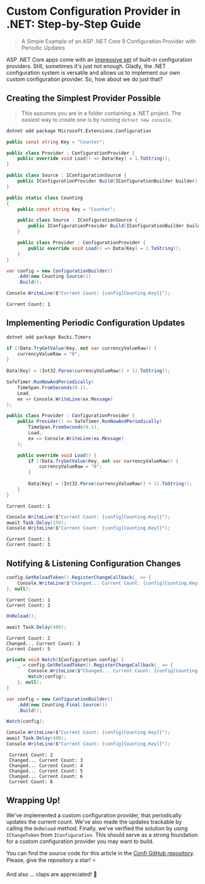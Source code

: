 # Custom Configuration Provider in .NET: Step-by-Step Guide

> A Simple Example of an ASP .NET Core 9 Configuration Provider with Periodic Updates

ASP .NET Core apps come with an [impressive set](https://medium.com/@vosarat1995/net-configuration-architecture-getting-started-87526b9fbc68) of built-in configuration providers. Still, sometimes it's just not enough. Gladly, the .NET configuration system is versatile and allows us to implement our own custom configuration provider. So, how about we do just that?

## Creating the Simplest Provider Possible

> This assumes you are in a folder containing a .NET project. The easiest way to create one is by running `dotnet new console`.

```sh
dotnet add package Microsoft.Extensions.Configuration
```

```cs
public const string Key = "Counter";
```

```cs
public class Provider : ConfigurationProvider {
    public override void Load() => Data[Key] = 1.ToString();
}
```

```cs
public class Source : IConfigurationSource {
    public IConfigurationProvider Build(IConfigurationBuilder builder) => new Provider();
}
```

```cs
public static class Counting
{
    public const string Key = "Counter";

    public class Source : IConfigurationSource {
        public IConfigurationProvider Build(IConfigurationBuilder builder) => new Provider();
    }

    public class Provider : ConfigurationProvider {
        public override void Load() => Data[Key] = 1.ToString();
    }
}
```

```cs
var config = new ConfigurationBuilder()
    .Add(new Counting.Source())
    .Build();

Console.WriteLine($"Current Count: {config[Counting.Key]}");
```

```text
Current Count: 1
```

## Implementing Periodic Configuration Updates

```sh
dotnet add package Backi.Timers
```

```cs
if (!Data.TryGetValue(Key, out var currencyValueRaw)) {
    currencyValueRaw = "0";
}
    
Data[Key] = (Int32.Parse(currencyValueRaw!) + 1).ToString();
```

```cs
SafeTimer.RunNowAndPeriodically(
    TimeSpan.FromSeconds(0.1),
    Load,
    ex => Console.WriteLine(ex.Message)
);
```

```cs
public class Provider : ConfigurationProvider {
    public Provider() => SafeTimer.RunNowAndPeriodically(
        TimeSpan.FromSeconds(0.1),
        Load,
        ex => Console.WriteLine(ex.Message)
    );

    public override void Load() {
        if (!Data.TryGetValue(Key, out var currencyValueRaw)) {
            currencyValueRaw = "0";
        }
        
        Data[Key] = (Int32.Parse(currencyValueRaw!) + 1).ToString();
    }
}
```

```text
Current Count: 1
```

```cs
Console.WriteLine($"Current Count: {config[Counting.Key]}");
await Task.Delay(150);
Console.WriteLine($"Current Count: {config[Counting.Key]}");
```

```text
Current Count: 1
Current Count: 3
```

## Notifying & Listening Configuration Changes

```cs
config.GetReloadToken().RegisterChangeCallback(_ => {
    Console.WriteLine($"Changed... Current Count: {config[Counting.Key]}");
}, null);
```

```text
Current Count: 1
Current Count: 3
```

```cs
OnReload();
```

```cs
await Task.Delay(400);
```

```text
Current Count: 2
Changed... Current Count: 3
Current Count: 5
```

```cs
private void Watch(IConfiguration config) {
    _ = config.GetReloadToken().RegisterChangeCallback(_ => {
        Console.WriteLine($"Changed... Current Count: {config[Counting.Key]}");
        Watch(config);
    }, null);
}
```

```cs
var config = new ConfigurationBuilder()
    .Add(new Counting.Final.Source())
    .Build();

Watch(config);

Console.WriteLine($"Current Count: {config[Counting.Key]}");
await Task.Delay(400);
Console.WriteLine($"Current Count: {config[Counting.Key]}");
```

```text
 Current Count: 2
 Changed... Current Count: 3
 Changed... Current Count: 4
 Changed... Current Count: 5
 Changed... Current Count: 6
 Current Count: 6
```

## Wrapping Up!

We've implemented a custom configuration provider, that periodically updates the current count. We've also made the updates trackable by calling the `OnReload` method. Finally, we've verified the solution by using `IChangeToken` from `IConfiguration`. This should serve as a strong foundation for a custom configuration provider you may want to build.

You can find the source code for this article in the [Confi GitHub repository](https://github.com/astorDev/confi/blob/main/providers/dotnet/tests/CustomConfiguration.cs). Please, give the repository a star! ⭐

And also ... claps are appreciated! 👏
